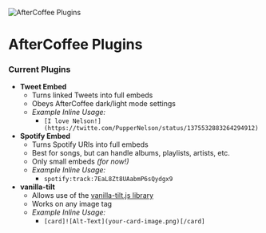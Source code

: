 ![AfterCoffee Plugins](https://wolfgang.space/assets/github/aftercoffee.png)

# AfterCoffee Plugins
### Current Plugins

- **Tweet Embed**
  - Turns linked Tweets into full embeds
  - Obeys AfterCoffee dark/light mode settings
  - *Example Inline Usage:*
    - `[I love Nelson!](https://twitte.com/PupperNelson/status/1375532883264294912)`
- **Spotify Embed**
  - Turns Spotify URIs into full embeds
  - Best for songs, but can handle albums, playlists, artists, etc.
  - Only small embeds *(for now!)*
  - *Example Inline Usage:*
    - `spotify:track:7EaL8Zt8UAabmP6sQydgx9`
- **vanilla-tilt**
  - Allows use of the [vanilla-tilt.js library](https://micku7zu.github.io/vanilla-tilt.js/)
  - Works on any image tag
  - *Example Inline Usage:*
    - `[card]![Alt-Text](your-card-image.png)[/card]`